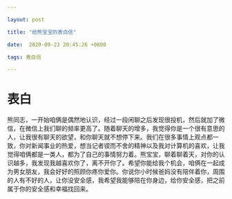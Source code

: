 ```yaml
---

layout: post

title: "给熊宝宝的表白信"

date:  2020-09-23 20:45:26 +0800

tags: 表白信

---
```


# 表白

熊同志，一开始咱俩是偶然地认识，经过一段闲聊之后发现很投机，然后就加了微信，在微信上我们聊的频率更高了。随着聊天的增多，我觉得你是一个很有意思的人，让我很有聊天的欲望，和你聊天就不想停下来。我们在很多事情上观点都一致，你对新闻事业的热爱，想当记者锲而不舍的精神以及我对计算机的喜欢，让我觉得咱俩都是一类人，都为了自己的事情努力着。熊宝宝，聊着聊着天，对你的认识越多，我发现我越喜欢你了，离不开你了。希望你能给我个机会，咱俩在一起成为男女朋友，我会好好的照顾你疼你爱你。你说你小时候爸妈没有陪伴着你，周围的人有不好的人，让你没安全感，我希望我能够陪在你身边，给你安全感，把之前属于你的安全感和幸福找回来。
